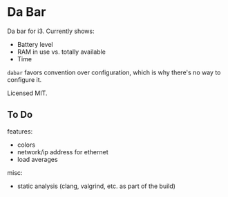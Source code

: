 # Da Bar

Da bar for i3.
Currently shows:

* Battery level
* RAM in use vs. totally available
* Time

`dabar` favors convention over configuration, which is why there's no way to
configure it.

Licensed MIT.

## To Do

features:

* colors
* network/ip address for ethernet
* load averages

misc:

* static analysis (clang, valgrind, etc. as part of the build)
